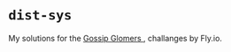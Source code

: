 # `dist-sys`

My solutions for the [ Gossip Glomers ](https://fly.io/dist-sys/), challanges by Fly.io.
